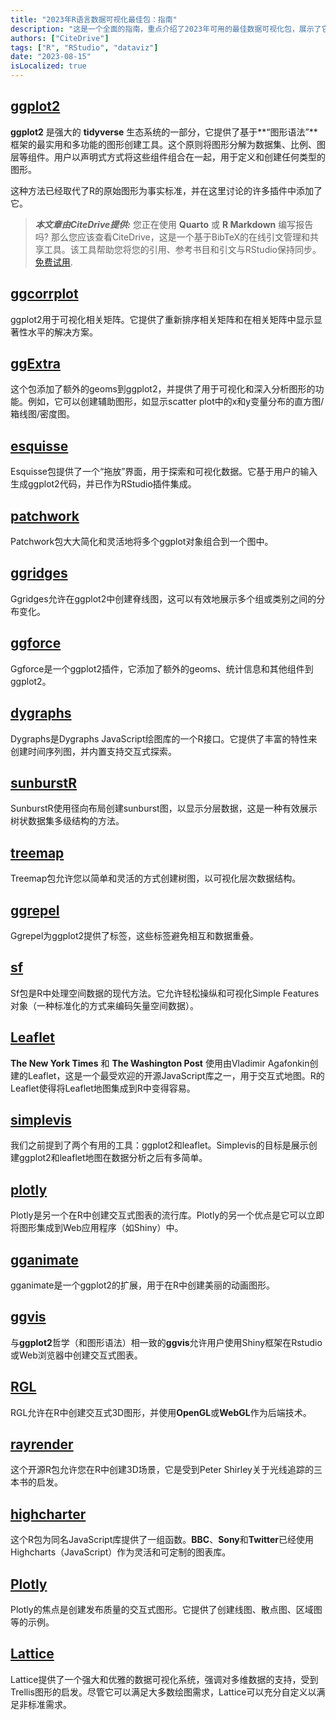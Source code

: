 ```yaml
---
title: "2023年R语言数据可视化最佳包：指南"
description: "这是一个全面的指南，重点介绍了2023年可用的最佳数据可视化包，展示了它们的特点、使用示例和独特功能。"
authors: ["CiteDrive"]
tags: ["R", "RStudio", "dataviz"]
date: "2023-08-15"
isLocalized: true
---
```


## [ggplot2](https://ggplot2.tidyverse.org/)

**ggplot2** 是强大的 **tidyverse** 生态系统的一部分，它提供了基于**“图形语法”**框架的最实用和多功能的图形创建工具。这个原则将图形分解为数据集、比例、图层等组件。用户以声明式方式将这些组件组合在一起，用于定义和创建任何类型的图形。

这种方法已经取代了R的原始图形为事实标准，并在这里讨论的许多插件中添加了它。

> **_本文章由CiteDrive提供:_** 您正在使用 **Quarto** 或 **R Markdown** 编写报告吗? 那么您应该查看CiteDrive，这是一个基于BibTeX的在线引文管理和共享工具。该工具帮助您将您的引用、参考书目和引文与RStudio保持同步。 [免费试用](http://citedrive.com/).

## [ggcorrplot](https://github.com/kassambara/ggcorrplot)
ggplot2用于可视化相关矩阵。它提供了重新排序相关矩阵和在相关矩阵中显示显著性水平的解决方案。

## [ggExtra](https://github.com/daattali/ggExtra)
这个包添加了额外的geoms到ggplot2，并提供了用于可视化和深入分析图形的功能。例如，它可以创建辅助图形，如显示scatter plot中的x和y变量分布的直方图/箱线图/密度图。

## [esquisse](https://dreamrs.github.io/esquisse/)
Esquisse包提供了一个“拖放”界面，用于探索和可视化数据。它基于用户的输入生成ggplot2代码，并已作为RStudio插件集成。

## [patchwork](https://patchwork.data-imaginist.com/)
Patchwork包大大简化和灵活地将多个ggplot对象组合到一个图中。

## [ggridges](https://wilkelab.org/ggridges/)
Ggridges允许在ggplot2中创建脊线图，这可以有效地展示多个组或类别之间的分布变化。

## [ggforce](https://ggforce.data-imaginist.com/)
Ggforce是一个ggplot2插件，它添加了额外的geoms、统计信息和其他组件到ggplot2。

## [dygraphs](https://rstudio.github.io/dygraphs/)
Dygraphs是Dygraphs JavaScript绘图库的一个R接口。它提供了丰富的特性来创建时间序列图，并内置支持交互式探索。

## [sunburstR](https://d3js.org/)
SunburstR使用径向布局创建sunburst图，以显示分层数据，这是一种有效展示树状数据集多级结构的方法。

## [treemap](https://cran.r-project.org/web/packages/treemap/index.html)
Treemap包允许您以简单和灵活的方式创建树图，以可视化层次数据结构。

## [ggrepel](https://ggrepel.slowkow.com/)
Ggrepel为ggplot2提供了标签，这些标签避免相互和数据重叠。

## [sf](https://r-spatial.github.io/sf/)
Sf包是R中处理空间数据的现代方法。它允许轻松操纵和可视化Simple Features对象（一种标准化的方式来编码矢量空间数据）。

## [Leaflet](https://rstudio.github.io/leaflet/)
**The New York Times** 和 **The Washington Post** 使用由Vladimir Agafonkin创建的Leaflet，这是一个最受欢迎的开源JavaScript库之一，用于交互式地图。R的Leaflet使得将Leaflet地图集成到R中变得容易。

## [simplevis](https://statisticsnz.github.io/simplevis/)
我们之前提到了两个有用的工具：ggplot2和leaflet。Simplevis的目标是展示创建ggplot2和leaflet地图在数据分析之后有多简单。

## [plotly](https://plotly.com/r/)
Plotly是另一个在R中创建交互式图表的流行库。Plotly的另一个优点是它可以立即将图形集成到Web应用程序（如Shiny）中。

## [gganimate](https://gganimate.com/articles/gganimate.html)
gganimate是一个ggplot2的扩展，用于在R中创建美丽的动画图形。

## [ggvis](https://ggvis.rstudio.com/)
与**ggplot2**哲学（和图形语法）相一致的**ggvis**允许用户使用Shiny框架在Rstudio或Web浏览器中创建交互式图表。

## [RGL](https://dmurdoch.github.io/rgl/)
RGL允许在R中创建交互式3D图形，并使用**OpenGL**或**WebGL**作为后端技术。

## [rayrender](https://www.rayrender.net/)
这个开源R包允许您在R中创建3D场景，它是受到Peter Shirley关于光线追踪的三本书的启发。

## [highcharter](https://jkunst.com/highcharter/)
这个R包为同名JavaScript库提供了一组函数。**BBC**、**Sony**和**Twitter**已经使用Highcharts（JavaScript）作为灵活和可定制的图表库。

## [Plotly](https://plotly.com/r/)
Plotly的焦点是创建发布质量的交互式图形。它提供了创建线图、散点图、区域图等的示例。

## [Lattice](http://lattice.r-project.org/)
Lattice提供了一个强大和优雅的数据可视化系统，强调对多维数据的支持，受到Trellis图形的启发。尽管它可以满足大多数绘图需求，Lattice可以充分自定义以满足非标准需求。

